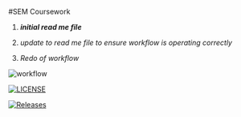 #SEM Coursework  
1. **_initial read me file_**

2. _update to read me file to ensure workflow is operating correctly_
3. _Redo of workflow_

![workflow](https://github.com/JamesMcFaul/sem/actions/workflows/main.yml/badge.svg)

[![LICENSE](https://img.shields.io/github/license/JamesMcFaul/sem.svg?style=flat-square)](https://github.com/<github-username>/sem/blob/master/LICENSE)

[![Releases](https://img.shields.io/github/release/JamesMcFaul/sem/all.svg?style=flat-square)](https://github.com/<github-username>/sem/releases)

